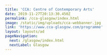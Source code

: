 ```yaml
---
title: 'CCA: Centre of Contemporary Arts'
date: 2019-11-27T20:13:30.450Z
permalink: /cca-glasgow/index.html
image: /static/img/uploads/cca-webbanner.jpg
link: 'https://www.cca-glasgow.com/programme'
layout: layouts/ad
pageNavigation:
  next: /glasgow/index.html
  nextLabel: Glasgow
---
```


